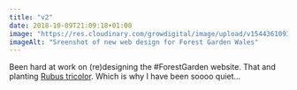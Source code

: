 ```yaml
---
title: "v2"
date: 2018-10-09T21:09:18+01:00
image: "https://res.cloudinary.com/growdigital/image/upload/v1544361093/fgw-45159698272.png"
imageAlt: "Sreenshot of new web design for Forest Garden Wales"
---
```


Been hard at work on (re)designing the #ForestGarden website. That and planting [Rubus tricolor](http://temperate.theferns.info/viewtropical.php?id=Rubus+tricolor). Which is why I have been soooo quiet…

